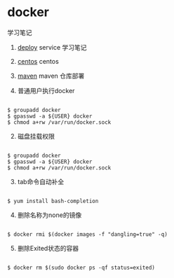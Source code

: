 # docker
学习笔记

1. [deploy](deploy) service 学习笔记
1. [centos](centos.md) centos
1. [maven](remote.md) maven 仓库部署

1. 普通用户执行docker  
<pre><code>
$ groupadd docker
$ gpasswd -a ${USER} docker
$ chmod a+rw /var/run/docker.sock
</code></pre>

2. 磁盘挂载权限  
<pre><code>
$ groupadd docker
$ gpasswd -a ${USER} docker
$ chmod a+rw /var/run/docker.sock
</code></pre>

3. tab命令自动补全
<pre><code>
$ yum install bash-completion
</code></pre>

4. 删除名称为none的镜像
<pre><code>
$ docker rmi $(docker images -f "dangling=true" -q)
</code></pre>

5. 删除Exited状态的容器
<pre><code>
$ docker rm $(sudo docker ps -qf status=exited)
</code></pre>